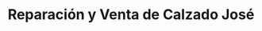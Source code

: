 ---
title: "Reparación y Venta de Calzado José"
url: /torrent/reparacion-y-venta-de-calzado-jose/
shop: Schuhe
---